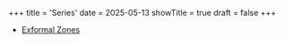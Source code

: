 +++
title = 'Series' 
date = 2025-05-13
showTitle = true
draft = false
+++

- [Exformal Zones](/zones)
